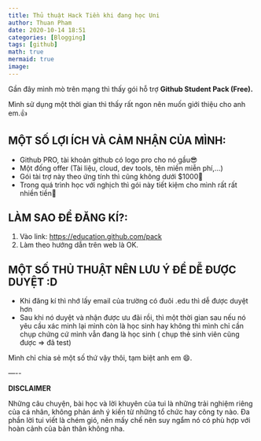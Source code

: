 ```yaml
---
title: Thủ thuật Hack Tiền khi đang học Uni
author: Thuan Pham
date: 2020-10-14 18:51
categories: [Blogging]
tags: [github]
math: true
mermaid: true
image:
---
```


Gần đây mình mò trên mạng thì thấy gói hỗ trợ **Github Student Pack (Free).**

Mình sử dụng một thời gian thì thấy rất ngon nên muốn giới thiệu cho anh em.👍

## **MỘT SỐ LỢI ÍCH VÀ CẢM NHẬN CỦA MÌNH:**

- Github PRO, tài khoản github có logo pro cho nó gầu😎
- Một đống offer (Tài liệu, cloud, dev tools, tên miền miễn phí,...)
- Gói tài trợ này theo ứng tính thì cũng không dưới $1000🤑
- Trong quá trình học với nghịch thì gói này tiết kiệm cho mình rất rất nhiền tiền🤑

## **LÀM SAO ĐỂ ĐĂNG KÍ?:**

1. Vào link: https://education.github.com/pack
2. Làm theo hướng dẫn trên web là OK.

## **MỘT SỐ THỦ THUẬT NÊN LƯU Ý ĐỂ DỄ ĐƯỢC DUYỆT :D**

- Khi đăng kí thì nhớ lấy email của trường có đuôi .edu thì dễ được duyệt hơn
- Sau khi nó duyệt và nhận được ưu đãi rồi, thì một thời gian sau nếu nó yêu cầu xác minh lại mình còn là học sinh hay không thì mình chỉ cần chụp chứng cứ mình vẫn đang là học sinh ( chụp thẻ sinh viên cũng được ⇒ đã test)

Mình chỉ chia sẻ một số thứ vậy thôi, tạm biệt anh em 😄.

—--

**DISCLAIMER**

Những câu chuyện, bài học và lời khuyên của tui là những trải nghiệm riêng của cá nhân, không phản ánh ý kiến từ những tổ chức hay công ty nào. Đa phần lời tui viết là chém gió, nên mấy chế nên suy ngẩm nó có phù hợp với hoàn cảnh của bản thân không nha.

